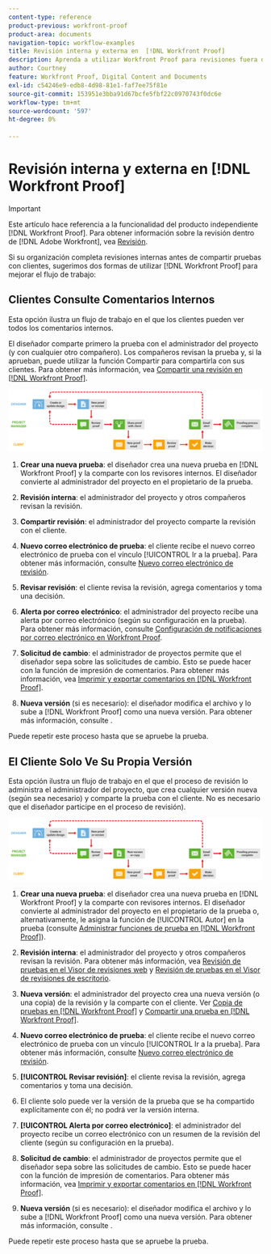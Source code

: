 ```yaml
---
content-type: reference
product-previous: workfront-proof
product-area: documents
navigation-topic: workflow-examples
title: Revisión interna y externa en  [!DNL Workfront Proof]
description: Aprenda a utilizar Workfront Proof para revisiones fuera de la organización.
author: Courtney
feature: Workfront Proof, Digital Content and Documents
exl-id: c54246e9-edb8-4d98-81e1-faf7ee75f81e
source-git-commit: 153951e3bba91d67bcfe5fbf22c0970743f0dc6e
workflow-type: tm+mt
source-wordcount: '597'
ht-degree: 0%

---
```


# Revisión interna y externa en [!DNL Workfront Proof]

>[!IMPORTANT]
>
>Este artículo hace referencia a la funcionalidad del producto independiente [!DNL Workfront Proof]. Para obtener información sobre la revisión dentro de [!DNL Adobe Workfront], vea [Revisión](../../../review-and-approve-work/proofing/proofing.md).

Si su organización completa revisiones internas antes de compartir pruebas con clientes, sugerimos dos formas de utilizar [!DNL Workfront Proof] para mejorar el flujo de trabajo:

## Clientes Consulte Comentarios Internos

Esta opción ilustra un flujo de trabajo en el que los clientes pueden ver todos los comentarios internos.

El diseñador comparte primero la prueba con el administrador del proyecto (y con cualquier otro compañero). Los compañeros revisan la prueba y, si la aprueban, puede utilizar la función Compartir para compartirla con sus clientes. Para obtener más información, vea [Compartir una revisión en [!DNL Workfront Proof]](../../../workfront-proof/wp-work-proofsfiles/share-proofs-and-files/share-proof.md).

![internal_external_option_A.png](assets/internal_external_-_option_A.png)

1. **Crear una nueva prueba**: el diseñador crea una nueva prueba en [!DNL Workfront Proof] y la comparte con los revisores internos. El diseñador convierte al administrador del proyecto en el propietario de la prueba.
1. **Revisión interna**: el administrador del proyecto y otros compañeros revisan la revisión.
1. **Compartir revisión**: el administrador del proyecto comparte la revisión con el cliente.
1. **Nuevo correo electrónico de prueba**: el cliente recibe el nuevo correo electrónico de prueba con el vínculo [!UICONTROL Ir a la prueba]. Para obtener más información, consulte [Nuevo correo electrónico de revisión](../../../workfront-proof/wp-emailsntfctns/proof-notifications-and-reminders/new-proof-email.md).

1. **Revisar revisión**: el cliente revisa la revisión, agrega comentarios y toma una decisión.
1. **Alerta por correo electrónico**: el administrador del proyecto recibe una alerta por correo electrónico (según su configuración en la prueba). Para obtener más información, consulte [Configuración de notificaciones por correo electrónico en Workfront Proof](../../../workfront-proof/wp-emailsntfctns/email-alerts/config-email-notification-settings-wp.md).

1. **Solicitud de cambio**: el administrador de proyectos permite que el diseñador sepa sobre las solicitudes de cambio. Esto se puede hacer con la función de impresión de comentarios. Para obtener más información, vea [Imprimir y exportar comentarios en [!DNL Workfront Proof]](../../../workfront-proof/wp-work-proofsfiles/organize-your-work/print-and-export-comments.md).

1. **Nueva versión** (si es necesario): el diseñador modifica el archivo y lo sube a [!DNL Workfront Proof] como una nueva versión. Para obtener más información, consulte .

Puede repetir este proceso hasta que se apruebe la prueba.

## El Cliente Solo Ve Su Propia Versión

Esta opción ilustra un flujo de trabajo en el que el proceso de revisión lo administra el administrador del proyecto, que crea cualquier versión nueva (según sea necesario) y comparte la prueba con el cliente. No es necesario que el diseñador participe en el proceso de revisión).

![internal_external_option_B.png](assets/internal_external_-_option_B.png)

1. **Crear una nueva prueba**: el diseñador crea una nueva prueba en [!DNL Workfront Proof] y la comparte con revisores internos. El diseñador convierte al administrador del proyecto en el propietario de la prueba o, alternativamente, le asigna la función de [!UICONTROL Autor] en la prueba (consulte [Administrar funciones de prueba en [!DNL Workfront Proof]](../../../workfront-proof/wp-work-proofsfiles/share-proofs-and-files/manage-proof-roles.md)).

1. **Revisión interna**: el administrador del proyecto y otros compañeros revisan la revisión. Para obtener más información, vea [Revisión de pruebas en el Visor de revisiones web](https://support.workfront.com/hc/en-us/sections/115000275214-Reviewing-Proofs-in-the-Web-Proofing-Viewer) y [Revisión de pruebas en el Visor de revisiones de escritorio](https://support.workfront.com/hc/en-us/sections/360000686434-Reviewing-Proofs-in-the-Desktop-Proofing-Viewer).

1. **Nueva versión**: el administrador del proyecto crea una nueva versión (o una copia) de la revisión y la comparte con el cliente. Ver [Copia de pruebas en [!DNL Workfront Proof]](../../../workfront-proof/wp-work-proofsfiles/create-proofs-and-files/copy-proofs.md) y [Compartir una prueba en [!DNL Workfront Proof]](../../../workfront-proof/wp-work-proofsfiles/share-proofs-and-files/share-proof.md).

1. **Nuevo correo electrónico de prueba**: el cliente recibe el nuevo correo electrónico de prueba con un vínculo [!UICONTROL Ir a la prueba]. Para obtener más información, consulte [Nuevo correo electrónico de revisión](../../../workfront-proof/wp-emailsntfctns/proof-notifications-and-reminders/new-proof-email.md).

1. **[!UICONTROL Revisar revisión]**: el cliente revisa la revisión, agrega comentarios y toma una decisión.
1. El cliente solo puede ver la versión de la prueba que se ha compartido explícitamente con él; no podrá ver la versión interna.
1. **[!UICONTROL Alerta por correo electrónico]**: el administrador del proyecto recibe un correo electrónico con un resumen de la revisión del cliente (según su configuración en la prueba).
1. **Solicitud de cambio**: el administrador de proyectos permite que el diseñador sepa sobre las solicitudes de cambio. Esto se puede hacer con la función de impresión de comentarios. Para obtener más información, vea [Imprimir y exportar comentarios en [!DNL Workfront Proof]](../../../workfront-proof/wp-work-proofsfiles/organize-your-work/print-and-export-comments.md).

1. **Nueva versión** (si es necesario): el diseñador modifica el archivo y lo sube a [!DNL Workfront Proof] como una nueva versión. Para obtener más información, consulte .

Puede repetir este proceso hasta que se apruebe la prueba.
